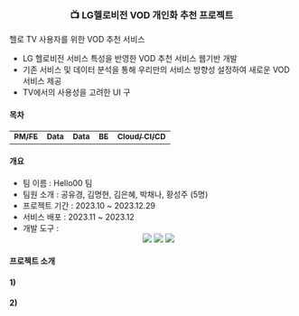 ### <div align="center">📺 LG헬로비전 VOD 개인화 추천 프로젝트

헬로 TV 사용자를 위한 VOD 추천 서비스
- LG 헬로비전 서비스 특성을 반영한 VOD 추천 서비스 웹기반 개발
- 기존 서비스 및 데이터 분석을 통해 우리만의 서비스 방향성 설정하여 새로운 VOD 서비스 제공
- TV에서의 사용성을 고려한 UI 구

#### 목차
<table>
  <tbody>
    <tr>
      <td align="center"><a href=""><img src="width="100px;" alt=""/><br /><sub><b>PM/FE </b></sub></a><br /></td>
      <td align="center"><a href=""><img src="width="100px;" alt=""/><br /><sub><b>Data  </b></sub></a><br /></td>
      <td align="center"><a href=""><img src=" width="100px;" alt=""/><br /><sub><b>Data  </b></sub></a><br /></td>
      <td align="center"><a href=""><img src=" width="100px;" alt=""/><br /><sub><b>BE    </b></sub></a><br /></td>
      <td align="center"><a href=""><img src=" width="100px;" alt=""/><br /><sub><b>Cloud/ CI/CD  
        </tr>
  </tbody>
</table>

#### 개요
- 팀 이름 : Hello00 팀
- 팀원 소개 : 공유경, 김명현, 김은혜, 박채나, 황성주 (5명)
- 프로젝트 기간 : 2023.10 ~ 2023.12.29
- 서비스 배포 : 2023.11 ~ 2023.12
- 개발 도구 :
	<div align="center">
	<img src="https://img.shields.io/badge/Java-007396?style=flat&logo=Java&logoColor=white" />
	<img src="https://img.shields.io/badge/HTML5-E34F26?style=flat&logo=HTML5&logoColor=white" />
	<img src="https://img.shields.io/badge/CSS3-1572B6?style=flat&logo=CSS3&logoColor=white" />
</div>
  
#### 프로젝트 소개


#### 1)

#### 2)

